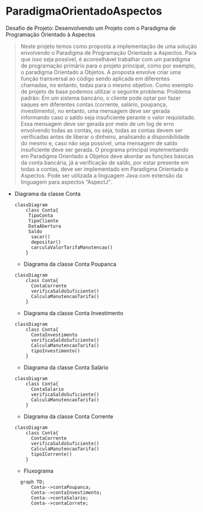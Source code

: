 # ParadigmaOrientadoAspectos
Desafio de Projeto: Desenvolvendo um Projeto com o Paradigma de Programação Orientado à Aspectos

> Neste projeto temos como proposta a implementação de uma solução envolvendo o Paradigma de Programação Orientado a Aspectos. Para que isso seja possível, é aconselhável trabalhar com um paradigma de programação primário para o projeto principal, como por exemplo, o paradigma Orientado a Objetos.
A proposta envolve criar uma função transversal ao código sendo aplicada em diferentes chamadas, no entanto, todas para o mesmo objetivo. Como exemplo de projeto de base podemos utilizar o seguinte problema:
Problema padrão: Em um sistema bancário, o cliente pode optar por fazer saques em diferentes contas (corrente, salário, poupança, investimento), no entanto, uma mensagem deve ser gerada informando caso o saldo seja insuficiente perante o valor requisitado. Essa mensagem deve ser gerada por meio de um log de erro envolvendo todas as contas, ou seja, todas as contas devem ser verificadas antes de liberar o dinheiro, analisando a disponibilidade do mesmo e, caso não seja possível, uma mensagem de saldo insuficiente deve ser gerada.
O programa principal implementando em Paradigma Orientado a Objetos deve abordar as funções básicas da conta bancária, já a verificação de saldo, por estar presente em todas a contas, deve ser implementado em Paradigma Orientado a Aspectos. Pode ser utilizada a linguagem Java com extensão da linguagem para aspectos “AspectJ”.

 - Diagrama da classe Conta
   ```mermaid
   classDiagram
       class Conta{
        TipoConta
        TipoCliente
        DataAbertura
        Saldo
         sacar()
         depositar()
         carculaValorTarifaManutencao()
       }
   ```
    - Diagrama da classe Conta Poupanca
   ```mermaid
   classDiagram
       class Conta{
         ContaCorrente
         verificaSaldoSuficiente()
         CalculaManutencaoTarifa()
       }
   ```
   - Diagrama da classe Conta Investimento
   ```mermaid
   classDiagram
       class Conta{
         ContaInvestimento
         verificaSaldoSuficiente()
         CalculaManutencaoTarifa()
         tipoInvestimento()
       }
   ```
   - Diagrama da classe Conta Salário
   ```mermaid
   classDiagram
       class Conta{
         ContaSalario
         verificaSaldoSuficiente()
         CalculaManutencaoTarifa()
       }
   ```
   - Diagrama da classe Conta Corrente
   ```mermaid
   classDiagram
       class Conta{
         ContaCorrente
         verificaSaldoSuficiente()
         CalculaManutencaoTarifa()
         tipoICorrente()
       }
   ```
 
    - Fluxograma
   ```mermaid
     graph TD;
         Conta-->contaPoupanca;
         Conta-->contaInvestimento;
         Conta-->contaSalario;
         Conta-->contaCorrete;
   ```
 
